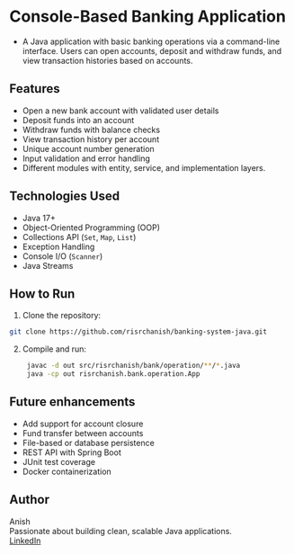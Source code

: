 # Console-Based Banking Application
 - A Java application with basic banking operations via a command-line interface. Users can open accounts, deposit and withdraw funds, and view transaction histories based on accounts.

## Features
 - Open a new bank account with validated user details
 - Deposit funds into an account
 - Withdraw funds with balance checks
 - View transaction history per account
 - Unique account number generation
 - Input validation and error handling
 - Different modules with entity, service, and implementation layers.

## Technologies Used
 - Java 17+
 - Object-Oriented Programming (OOP)
 - Collections API (`Set`, `Map`, `List`)
 - Exception Handling
 - Console I/O (`Scanner`)
 - Java Streams

## How to Run
 1. Clone the repository:
   ```bash
   git clone https://github.com/risrchanish/banking-system-java.git
   ```
 2. Compile and run:
    ```bash
     javac -d out src/risrchanish/bank/operation/**/*.java
     java -cp out risrchanish.bank.operation.App

## Future enhancements
 - Add support for account closure
 - Fund transfer between accounts
 - File-based or database persistence
 - REST API with Spring Boot
 - JUnit test coverage
 - Docker containerization

## Author
  Anish  
  Passionate about building clean, scalable Java applications.  
  [LinkedIn](https://www.linkedin.com/in/anish-kumar-32304420b/)   
